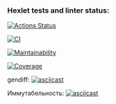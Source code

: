 ### Hexlet tests and linter status:
[![Actions Status](https://github.com/Gubanov07/php-project-48/actions/workflows/hexlet-check.yml/badge.svg)](https://github.com/Gubanov07/php-project-48/actions)

[![CI](https://github.com/Gubanov07/php-project-48/actions/workflows/ci.yml/badge.svg)](https://github.com/Gubanov07/php-project-48/actions/workflows/ci.yml)

[![Maintainability](https://sonarcloud.io/api/project_badges/measure?project=Gubanov07_php-project-48&metric=sqale_rating)](https://sonarcloud.io/summary/new_code?id=Gubanov07_php-project-48)

[![Coverage](https://sonarcloud.io/api/project_badges/measure?project=Gubanov07_php-project-48&metric=coverage)](https://sonarcloud.io/summary/new_code?id=Gubanov07_php-project-48)


gendiff:
[![asciicast](https://asciinema.org/a/hqh6bSGtepyQQ0867F4IWTZJs)](https://asciinema.org/a/hqh6bSGtepyQQ0867F4IWTZJs)


Иммутабельность:
[![asciicast](https://asciinema.org/a/77NcT0AiSTjrUJ4Di7bCSh4tq)](https://asciinema.org/a/77NcT0AiSTjrUJ4Di7bCSh4tq)

